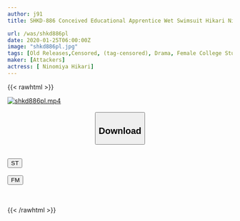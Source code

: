 ```yaml
---
author: j91
title: SHKD-886 Conceived Educational Apprentice Wet Swimsuit Hikari Ninomiya

url: /was/shkd886pl
date: 2020-01-25T06:00:00Z
image: "shkd886pl.jpg"
tags: [Old Releases,Censored, (tag-censored), Drama, Female College Student, Female teacher, School Swimsuit]
maker: [Attackers]
actress: [ Ninomiya Hikari]
---
```



{{< rawhtml >}}

<div class="video" data-videoid="VOXBkvkZdeUYw7">
    <a href="javascript:;">
        <img src="/was/shkd886pl/shkd886pl.jpg" width="WIDTH" height="HEIGHT" alt="shkd886pl.mp4" loading="lazy">
    </a>
</div>

<script type="text/javascript" src="https://j91.asia/asset/on-demand-st.js"></script>

<br>
  <link rel="stylesheet" href="https://j91.asia/asset/bs5.css">
  
  <center>
  <button class="btn btn-primary" type="button" data-bs-toggle="collapse" data-bs-target=".multi-collapse" aria-expanded="false" aria-controls="multiCollapseExample1 multiCollapseExample2"><h2>Download</h2></button></center>
</p>
<div class="row">
  <div class="col">
    <div class="collapse multi-collapse" id="multiCollapseExample1">
      <div class="card card-body">
	      	      <br>
<div class="buttons">  
<a href="https://streamtape.to/v/VOXBkvkZdeUYw7" target="_blank"><button class="btn-hover color-3"><i class="fa fa-download"></i> ST</button></a></div>
    </div>
  </div>
</div>
  <div class="col">
    <div class="collapse multi-collapse" id="multiCollapseExample2">
      <div class="card card-body">
	      <br>
<div class="buttons">
    <a href="https://filemoon.sx/d/bcpd3iehakgg" target="_blank"><button class="btn-hover color-8"><i class="fa fa-download"></i> FM</button></a></div>
<br><br>
      </div>
    </div>
  </div>
</div>

{{< /rawhtml >}}